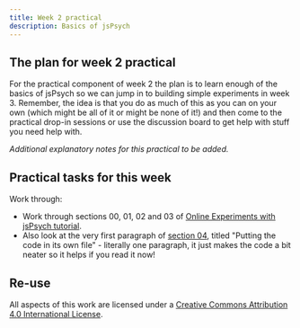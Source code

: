 ```yaml
---
title: Week 2 practical
description: Basics of jsPsych
---
```


## The plan for week 2 practical

For the practical component of week 2 the plan is to learn enough of the basics of jsPsych so we can jump in to building simple experiments in week 3. Remember, the idea is that you do as much of this as you can on your own (which might be all of it or might be none of it!) and then come to the practical drop-in sessions or use the discussion board to get help with stuff you need help with.

*Additional explanatory notes for this practical to be added.*

## Practical tasks for this week

Work through:
- Work through sections 00, 01, 02 and 03 of [Online Experiments with jsPsych tutorial](https://softdev.ppls.ed.ac.uk/online_experiments/index.html).
- Also look at the very first paragraph of [section 04](https://softdev.ppls.ed.ac.uk/online_experiments/jspsych.html), titled "Putting the code in its own file" - literally one paragraph, it just makes the code a bit neater so it helps if you read it now!

## Re-use

All aspects of this work are licensed under a [Creative Commons Attribution 4.0 International License](http://creativecommons.org/licenses/by/4.0/).
